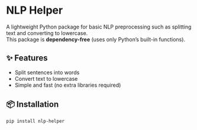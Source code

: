 # NLP Helper

A lightweight Python package for basic NLP preprocessing such as splitting text and converting to lowercase.  
This package is **dependency-free** (uses only Python’s built-in functions).

## ✨ Features
- Split sentences into words
- Convert text to lowercase
- Simple and fast (no extra libraries required)

## 📦 Installation
```bash
pip install nlp-helper
